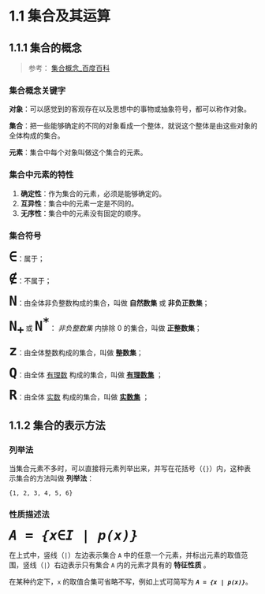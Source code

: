 # 1.1 集合及其运算

## 1.1.1 集合的概念

> 参考： [集合概念_百度百科](https://baike.baidu.com/item/%E9%9B%86%E5%90%88%E6%A6%82%E5%BF%B5/6341172)

### 集合概念关键字

**对象**：可以感觉到的客观存在以及思想中的事物或抽象符号，都可以称作对象。

**集合**：把一些能够确定的不同的对象看成一个整体，就说这个整体是由这些对象的全体构成的集合。

**元素**：集合中每个对象叫做这个集合的元素。

### 集合中元素的特性

1. **确定性**：作为集合的元素，必须是能够确定的。
2. **互异性**：集合中的元素一定是不同的。
3. **无序性**：集合中的元素没有固定的顺序。

### 集合符号

<span style="font-size: 32px;">**`∈`**</span>：属于；

<span style="font-size: 32px;">**`∉`**</span>：不属于；

<span style="font-size: 32px;">**`N`**</span>：由全体非负整数构成的集合，叫做 **自然数集** 或 **非负正数集**；

<span style="font-size: 32px;">**<code>N<sub>+</sub></code>**</span> 或
<span style="font-size: 32px;">**<code>N<sup>*</sup></code>**</span>：
*非负整数集* 内排除 0 的集合，叫做 **正整数集**；

<span style="font-size: 32px;">**`z`**</span>：由全体整数构成的集合，叫做 **整数集**；

<span style="font-size: 32px;">**`Q`**</span>：由全体
[有理数](https://baike.baidu.com/item/%E6%9C%89%E7%90%86%E6%95%B0/105546) 构成的集合，叫做
[**有理数集**](https://baike.baidu.com/item/%E6%9C%89%E7%90%86%E6%95%B0%E9%9B%86) ；

<span style="font-size: 32px;">**`R`**</span>：由全体
[实数](https://baike.baidu.com/item/%E5%AE%9E%E6%95%B0/296419) 构成的集合，叫做
[**实数集**](https://baike.baidu.com/item/%E5%AE%9E%E6%95%B0%E9%9B%86) ；

## 1.1.2 集合的表示方法

### 列举法

当集合元素不多时，可以直接将元素列举出来，并写在花括号（`{}`）内，这种表示集合的方法叫做 **列举法**：

`{1, 2, 3, 4, 5, 6}`

### 性质描述法

<span style="font-size: 32px;">***`A = {x∈I | p(x)}`***</span>

在上式中，竖线（`|`）左边表示集合 `A` 中的任意一个元素，并标出元素的取值范围，竖线（`|`）右边表示只有集合 `A` 内的元素才具有的 **特征性质** 。

在某种约定下，`x` 的取值合集可省略不写，例如上式可简写为 ***`A = {x | p(x)}`***。
